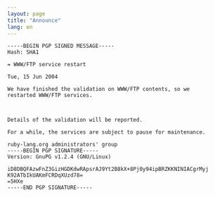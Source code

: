 ```yaml
---
layout: page
title: "Announce"
lang: en
---
```



    -----BEGIN PGP SIGNED MESSAGE-----
    Hash: SHA1

    = WWW/FTP service restart

    Tue, 15 Jun 2004

    We have finished the validation on WWW/FTP contents, so we
    restarted WWW/FTP services.



    Details of the validation will be reported.

    For a while, the services are subject to pause for maintenance.

    ruby-lang.org administrators' group
    -----BEGIN PGP SIGNATURE-----
    Version: GnuPG v1.2.4 (GNU/Linux)

    iD8DBQFAzwFnZ3GizHGDKdwRApsrAJ9Yt2B8kX+8Pj0y94ipBRZKKNINIACgrMyj
    K92ATbIkUAKmFCRDqXUzd78=
    =5HXe
    -----END PGP SIGNATURE-----

